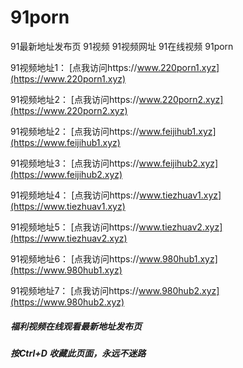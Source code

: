 # 91porn

91最新地址发布页 91视频 91视频网址 91在线视频 91porn

91视频地址1：  [点我访问https://www.220porn1.xyz](https://www.220porn1.xyz)

91视频地址2：  [点我访问https://www.220porn2.xyz](https://www.220porn2.xyz)

91视频地址2：  [点我访问https://www.feijihub1.xyz](https://www.feijihub1.xyz)

91视频地址3：  [点我访问https://www.feijihub2.xyz](https://www.feijihub2.xyz)

91视频地址4：  [点我访问https://www.tiezhuav1.xyz](https://www.tiezhuav1.xyz)

91视频地址5：  [点我访问https://www.tiezhuav2.xyz](https://www.tiezhuav2.xyz)

91视频地址6：  [点我访问https://www.980hub1.xyz](https://www.980hub1.xyz)

91视频地址7：  [点我访问https://www.980hub2.xyz](https://www.980hub2.xyz)

##### 福利视频在线观看最新地址发布页
##### 按Ctrl+D 收藏此页面，永远不迷路
